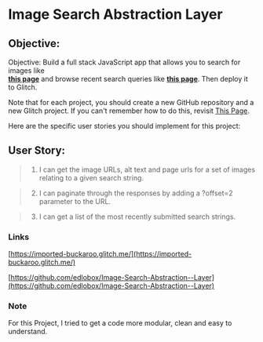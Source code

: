 # Image Search Abstraction Layer

## Objective: 
Objective: Build a full stack JavaScript app that allows you to search for images like  
**[this page](https://cryptic-ridge-9197.herokuapp.com/api/imagesearch/lolcats%20funny?offset=10)**
and browse recent search queries like 
**[this page](https://cryptic-ridge-9197.herokuapp.com/api/latest/imagesearch/)**.
Then deploy it to Glitch.

Note that for each project, you should create a new GitHub repository and a new Glitch project. If you can't remember how to do this, revisit [This Page](https://freecodecamp.org/challenges/get-set-for-our-api-development-projects).

Here are the specific user stories you should implement for this project:

## User Story: 
>1. I can get the image URLs, alt text and page urls for a set of images relating to a given search string.

>2. I can paginate through the responses by adding a ?offset=2 parameter to the URL.

>3. I can get a list of the most recently submitted search strings.


### Links
[https://imported-buckaroo.glitch.me/](https://imported-buckaroo.glitch.me/)

[https://github.com/edlobox/Image-Search-Abstraction--Layer](https://github.com/edlobox/Image-Search-Abstraction--Layer)


### Note
For this Project, I tried to get a code more modular, clean and easy to understand.